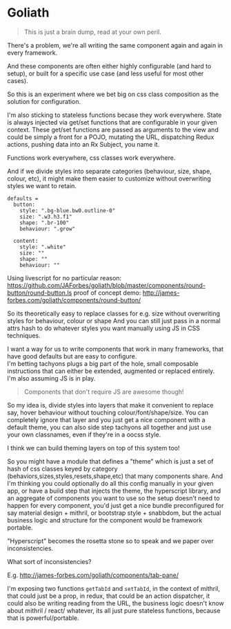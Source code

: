 Goliath
=======

> This is just a brain dump, read at your own peril.

There's a problem, we're all writing the same component again and again in every framework.

And these components are often either highly configurable (and hard to setup), or built for a specific use case 
(and less useful for most other cases).

So this is an experiment where we bet big on css class composition as the solution for configuration.

I'm also sticking to stateless functions becase they work everywhere.  State is always injected via get/set functions
that are configurable in your given context.  These get/set functions are passed as arguments to the view
and could be simply a front for a POJO, mutating the URL, dispatching Redux actions, pushing data into an Rx Subject, you name it.

Functions work everywhere, css classes work everywhere.


And if we divide styles into separate categories (behaviour, size, shape, colour, etc), 
it might make them easier to customize without overwriting styles we want to retain.

```ls
defaults =
  button:
    style: ".bg-blue.bw0.outline-0"
    size: ".w3.h3.f1"
    shape: ".br-100"
    behaviour: ".grow"

  content:
    style: ".white"
    size: ""
    shape: ""
    behaviour: ""
```

Using livescript for no particular reason:
https://github.com/JAForbes/goliath/blob/master/components/round-button/round-button.ls
proof of concept demo: http://james-forbes.com/goliath/components/round-button/

So its theoretically easy to replace classes for e.g. size without overwriting styles for behaviour, colour or shape
And you can still just pass in a normal attrs hash to do whatever styles you want manually using JS in CSS techniques.

I want a way for us to write components that work in many frameworks, that have good defaults but are easy to configure.  
I'm betting tachyons plugs a big part of the hole, small composable instructions that can either be extended, 
augmented or replaced entirely.  I'm also assuming JS is in play.

> Components that don't require JS are awesome though!

So my idea is, divide styles into layers that make it convenient to replace say, hover behaviour without touching colour/font/shape/size.
You can completely ignore that layer and you just get a nice component with a default theme, you can also side step tachyons all together 
and just use your own classnames, even if they're in a oocss style.  

I think we can build theming layers on top of this system too!

So you might have a module that defines a "theme" which is just a set of hash of css classes 
keyed by category (behaviors,sizes,styles,resets,shape,etc) that many components share.
And I'm thinking you could optionally do all this config manually in your given app, or have a build step that injects the theme, 
the hyperscript library, and an aggregate of components you want to use so the setup doesn't need to happen 
for every component, you'd just get a nice bundle preconfigured for say material design + mithril, 
or bootstrap style + snabbdom, but the actual business logic and structure for the component would be framework portable.

"Hyperscript" becomes the rosetta stone so to speak and we paper over inconsistencies.

What sort of inconsistencies?

E.g. http://james-forbes.com/goliath/components/tab-pane/

I'm exposing two functions `getTabId` and `setTabId`, in the context of mithril, that could just be a prop, 
in redux, that could be an action dispatcher, it could also be writing reading from the URL, 
the business logic doesn't know about mithril / react/ whatever, its all just pure stateless functions, 
because that is powerful/portable.